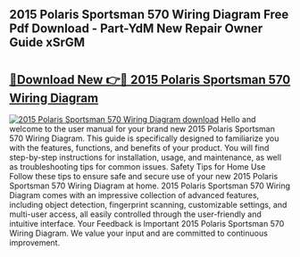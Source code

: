 ## 2015 Polaris Sportsman 570 Wiring Diagram Free Pdf Download - Part-YdM New Repair Owner Guide xSrGM

# <h2><a href="http://dfqu0bd.blite.top/?on=2015+Polaris+Sportsman+570+Wiring+Diagram">🔗Download New 👉🔴 2015 Polaris Sportsman 570 Wiring Diagram</a></h2>

[![2015 Polaris Sportsman 570 Wiring Diagram download](https://i.imgur.com/lujVjoI.png)](http://dfqu0bd.blite.top/?on=2015+Polaris+Sportsman+570+Wiring+Diagram)
Hello and welcome to the user manual for your brand new 2015 Polaris Sportsman 570 Wiring Diagram. This guide is specifically designed to familiarize you with the features, functions, and benefits of your product. You will find step-by-step instructions for installation, usage, and maintenance, as well as troubleshooting tips for common issues. Safety Tips for Home Use Follow these tips to ensure safe and secure use of your new 2015 Polaris Sportsman 570 Wiring Diagram at home. 2015 Polaris Sportsman 570 Wiring Diagram comes with an impressive collection of advanced features, including object detection, fingerprint scanning, customizable settings, and multi-user access, all easily controlled through the user-friendly and intuitive interface. Your Feedback is Important 2015 Polaris Sportsman 570 Wiring Diagram. We value your input and are committed to continuous improvement.
